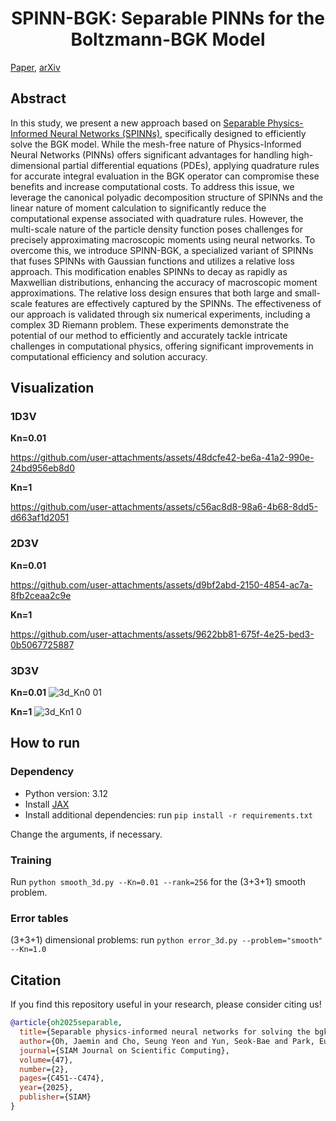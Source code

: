 <h1 align='center'> SPINN-BGK: Separable PINNs for the Boltzmann-BGK Model </h1>

[Paper](https://epubs.siam.org/doi/full/10.1137/24M1668809), [arXiv](https://arxiv.org/abs/2403.06342) 

## Abstract

In this study, we present a new approach based on [Separable Physics-Informed Neural Networks (SPINNs)](https://github.com/stnamjef/SPINN), specifically designed to efficiently solve the BGK model. While the mesh-free nature of Physics-Informed Neural Networks (PINNs) offers significant advantages for handling high-dimensional partial differential equations (PDEs), applying quadrature rules for accurate integral evaluation in the BGK operator can compromise these benefits and increase computational costs.
To address this issue, we leverage the canonical polyadic decomposition structure of SPINNs and the linear nature of moment calculation to significantly reduce the computational expense associated with quadrature rules. However, the multi-scale nature of the particle density function poses challenges for precisely approximating macroscopic moments using neural networks.
To overcome this, we introduce SPINN-BGK, a specialized variant of SPINNs that fuses SPINNs with Gaussian functions and utilizes a relative loss approach. This modification enables SPINNs to decay as rapidly as Maxwellian distributions, enhancing the accuracy of macroscopic moment approximations. The relative loss design ensures that both large and small-scale features are effectively captured by the SPINNs.
The effectiveness of our approach is validated through six numerical experiments, including a complex 3D Riemann problem. These experiments demonstrate the potential of our method to efficiently and accurately tackle intricate challenges in computational physics, offering significant improvements in computational efficiency and solution accuracy.

## Visualization
### 1D3V
**Kn=0.01**

https://github.com/user-attachments/assets/48dcfe42-be6a-41a2-990e-24bd956eb8d0

**Kn=1**


https://github.com/user-attachments/assets/c56ac8d8-98a6-4b68-8dd5-d663af1d2051




### 2D3V
**Kn=0.01**

https://github.com/user-attachments/assets/d9bf2abd-2150-4854-ac7a-8fb2ceaa2c9e

**Kn=1**

https://github.com/user-attachments/assets/9622bb81-675f-4e25-bed3-0b5067725887

### 3D3V
**Kn=0.01**
![3d_Kn0 01](https://github.com/user-attachments/assets/856c1739-f96d-4622-b780-4437f4c92698)

**Kn=1**
![3d_Kn1 0](https://github.com/user-attachments/assets/7d7600b9-6133-407c-ab23-168dd7af4306)



## How to run

### Dependency

- Python version: 3.12
- Install [JAX](https://jax.readthedocs.io/en/latest/installation.html)
- Install additional dependencies: run `pip install -r requirements.txt`

Change the arguments, if necessary.

### Training
Run `python smooth_3d.py --Kn=0.01 --rank=256` for the (3+3+1) smooth problem.

### Error tables
(3+3+1) dimensional problems: run `python error_3d.py --problem="smooth" --Kn=1.0`


## Citation
If you find this repository useful in your research, please consider citing us!

```bibtex
@article{oh2025separable,
  title={Separable physics-informed neural networks for solving the bgk model of the boltzmann equation},
  author={Oh, Jaemin and Cho, Seung Yeon and Yun, Seok-Bae and Park, Eunbyung and Hong, Youngjoon},
  journal={SIAM Journal on Scientific Computing},
  volume={47},
  number={2},
  pages={C451--C474},
  year={2025},
  publisher={SIAM}
}
```
